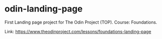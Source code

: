 # odin-landing-page
First Landing page project for The Odin Project (TOP).
Course: Foundations.

Link: https://www.theodinproject.com/lessons/foundations-landing-page
